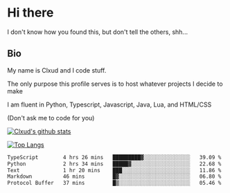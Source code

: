 

# Hi there
I don't know how you found this, but don't tell the others, shh...

## Bio
My name is Clxud and I code stuff.

The only purpose this profile serves is to host whatever projects I decide to make

I am fluent in Python, Typescript, Javascript, Java, Lua, and HTML/CSS



(Don't ask me to code for you)

[![Clxud's github stats](https://github-readme-stats.vercel.app/api?username=cloudwithax&count_private=true&theme=dark&show_icons=true)](https://github.com/anuraghazra/github-readme-stats) 

[![Top Langs](https://github-readme-stats.vercel.app/api/top-langs/?username=cloudwithax&theme=dark)](https://github.com/anuraghazra/github-readme-stats)

<!--START_SECTION:waka-->

```txt
TypeScript        4 hrs 26 mins   █████████▓░░░░░░░░░░░░░░░   39.09 %
Python            2 hrs 34 mins   █████▓░░░░░░░░░░░░░░░░░░░   22.68 %
Text              1 hr 20 mins    ███░░░░░░░░░░░░░░░░░░░░░░   11.86 %
Markdown          46 mins         █▓░░░░░░░░░░░░░░░░░░░░░░░   06.80 %
Protocol Buffer   37 mins         █▒░░░░░░░░░░░░░░░░░░░░░░░   05.46 %
```

<!--END_SECTION:waka-->







